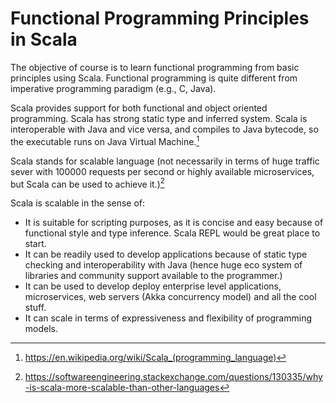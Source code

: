 Functional Programming Principles in Scala
==========================================


The objective of course is to learn functional programming from basic principles using Scala.  Functional programming  is quite different from imperative programming paradigm (e.g., C, Java).

Scala provides support for both functional and object oriented programming. Scala has strong static type and inferred system. Scala is interoperable with Java and vice versa, and compiles to Java bytecode, so the executable runs on Java Virtual Machine.[^1]

Scala stands for scalable language (not necessarily in terms of huge traffic sever with 100000 requests per second or highly available microservices, but Scala can be used to achieve it.)[^2]

Scala is scalable in the sense of:
- It is suitable for scripting purposes, as it is concise and easy because of functional style and type inference. Scala REPL would be great place to start.
- It can be readily used to develop applications because of static type checking and interoperability with Java (hence huge eco system of libraries and community support available to the programmer.)
- It can be used to develop deploy enterprise level applications, microservices, web servers (Akka concurrency model) and all the cool stuff.
- It can scale in terms of expressiveness and flexibility of programming models.


[^1]: https://en.wikipedia.org/wiki/Scala_(programming_language)
[^2]: https://softwareengineering.stackexchange.com/questions/130335/why-is-scala-more-scalable-than-other-languages
